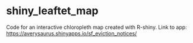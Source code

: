 # shiny_leaftet_map
Code for an interactive chloropleth map created with R-shiny.
Link to app: https://averysaurus.shinyapps.io/sf_eviction_notices/
